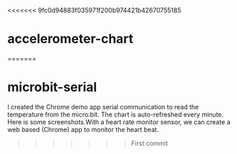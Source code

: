 <<<<<<< 9fc0d94883f035971f200b974421b42670755185
# accelerometer-chart
=======
# microbit-serial
I created the Chrome demo app serial communication to read the temperature from the micro:bit. The chart is auto-refreshed every minute. Here is some screenshots.With a heart rate monitor sensor, we can create a web based (Chrome) app to monitor the heart beat.
>>>>>>> First commit
